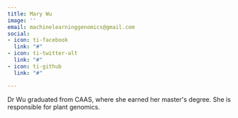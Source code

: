 ```yaml
---
title: Mary Wu
image: ''
email: machinelearninggenomics@gmail.com
social:
- icon: ti-facebook
  link: "#"
- icon: ti-twitter-alt
  link: "#"
- icon: ti-github
  link: "#"

---
```

Dr Wu graduated from CAAS, where she earned her master's degree. She is responsible for plant genomics.